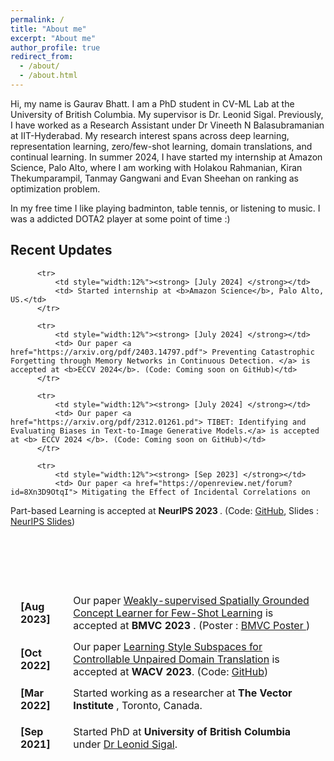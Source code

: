 ```yaml
---
permalink: /
title: "About me"
excerpt: "About me"
author_profile: true
redirect_from: 
  - /about/
  - /about.html
---
```


<!-- Google tag (gtag.js) -->
<script async src="https://www.googletagmanager.com/gtag/js?id=G-3RM1Q5B81D"></script>
<script>
  window.dataLayer = window.dataLayer || [];
  function gtag(){dataLayer.push(arguments);}
  gtag('js', new Date());

  gtag('config', 'G-3RM1Q5B81D');
</script>

Hi, my name is Gaurav Bhatt. I am a PhD student in CV-ML Lab at the University of British Columbia. My supervisor is Dr. Leonid Sigal. Previously, I have worked as a Research Assistant under Dr Vineeth N Balasubramanian at IIT-Hyderabad. My research interest spans across deep learning, representation learning, zero/few-shot learning, domain translations, and continual learning. In summer 2024, I have started my internship at Amazon Science, Palo Alto, where I am working with Holakou Rahmanian, Kiran Thekumparampil, Tanmay Gangwani and Evan Sheehan on ranking as optimization problem.

In my free time I like playing badminton, table tennis, or listening to music. I was a addicted DOTA2 player at some point of time :)

## Recent Updates

<table style="width:100%;border:1px;border-spacing:8px;border-collapse:separate;margin-right:auto;margin-left:auto;">
          
          <tr>              
              <td style="width:12%"><strong> [July 2024] </strong></td>
              <td> Started internship at <b>Amazon Science</b>, Palo Alto, US.</td>
          </tr>     
          
          <tr>              
              <td style="width:12%"><strong> [July 2024] </strong></td>
              <td> Our paper <a href="https://arxiv.org/pdf/2403.14797.pdf"> Preventing Catastrophic Forgetting through Memory Networks in Continuous Detection. </a> is accepted at <b>ECCV 2024</b>. (Code: Coming soon on GitHub)</td>
          </tr>     

          <tr>              
              <td style="width:12%"><strong> [July 2024] </strong></td>
              <td> Our paper <a href="https://arxiv.org/pdf/2312.01261.pd"> TIBET: Identifying and Evaluating Biases in Text-to-Image Generative Models.</a> is accepted at <b> ECCV 2024 </b>. (Code: Coming soon on GitHub)</td>
          </tr>     
          
          <tr>              
              <td style="width:12%"><strong> [Sep 2023] </strong></td>
              <td> Our paper <a href="https://openreview.net/forum?id=8Xn3D9OtqI"> Mitigating the Effect of Incidental Correlations on
Part-based Learning</a> is accepted at <b> NeurIPS 2023 </b>. (Code: <a href="https://github.com/GauravBh1010tt/DPViT.git"> GitHub</a>, Slides : <a href="https://neurips.cc/media/neurips-2023/Slides/72642.pdf"> NeurIPS Slides</a>)</td>
          </tr>      
          <tr>              
              <td><strong> [Aug 2023] </strong></td>
              <td> Our paper  <a href="https://papers.bmvc2023.org/0858.pdf"> Weakly-supervised Spatially
Grounded Concept Learner for Few-Shot Learning</a> is accepted at <b> BMVC 2023 </b>. (Poster : <a href="https://bmvc2022.mpi-inf.mpg.de/BMVC2023/0858_poster.pdf"> BMVC Poster </a>) </td>
            </tr>
          <tr>              
              <td><strong> [Oct 2022] </strong></td>
              <td> Our paper <a href="https://openaccess.thecvf.com/content/WACV2023/papers/Bhatt_Learning_Style_Subspaces_for_Controllable_Unpaired_Domain_Translation_WACV_2023_paper.pdf"> Learning Style Subspaces for Controllable Unpaired Domain Translation</a> is accepted at <b>WACV 2023</b>. (Code: <a href="https://github.com/GauravBh1010tt/Controllable-Domain-Translation"> GitHub</a>)</td>
            </tr>
          <tr>              
              <td><strong> [Mar 2022] </strong></td>
              <td> Started working as a researcher at <b>The Vector Institute </b>, Toronto, Canada. </td>
            </tr>
          <tr>
          <tr>              
              <td><strong> [Sep 2021] </strong></td>
              <td> Started PhD at <b>University of British Columbia</b> under <a href="https://www.cs.ubc.ca/~lsigal/"> Dr Leonid Sigal</a>. </td>
            </tr>